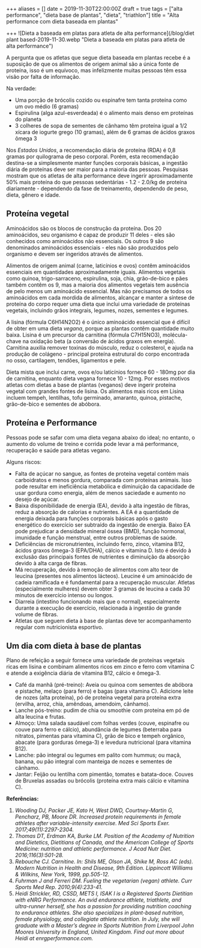 +++
aliases = []
date = 2019-11-30T22:00:00Z
draft = true
tags = ["alta performance", "dieta base de plantas", "dieta", "triathlon"]
title = "Alta performance com dieta baseada em plantas"

+++
![Dieta a baseada em platas para atleta de alta performance](/blog/diet plant based-2019-11-30.webp "Dieta a baseada em platas para atleta de alta performance")

A pergunta que os atletas que segue dieta baseada em plantas recebe é a suposição de que os alimentos de origem animal são a única fonte de proteína, isso é um equívoco, mas infelizmente muitas pessoas têm essa visão por falta de informação.

Na verdade:

* Uma porção de brócolis cozido ou espinafre tem tanta proteína como um ovo médio (6 gramas)
* Espirulina (alga azul-esverdeada) é o alimento mais denso em proteínas do planeta
* 3 colheres de sopa de sementes de cânhamo têm proteína igual a 1/2 xícara de iogurte grego (10 gramas), além de 6 gramas de ácidos graxos ômega 3

Nos _Estados Unidos_, a recomendação diária de proteína (RDA) é 0,8 gramas por quilograma de peso corporal. Porém, esta recomendação destina-se a simplesmente manter funções corporais básicas, a ingestão diária de proteínas deve ser maior para a maioria das pessoas. Pesquisas mostram que os atletas de alta performance deve ingerir aproximadamente 50% mais proteína do que pessoas sedentárias - 1.2 - 2.0/kg de proteína diariamente - dependendo da fase de treinamento, dependendo de peso, dieta, gênero e idade.

## Proteína vegetal

Aminoácidos são os blocos de construção da proteína. Dos 20 aminoácidos, seu organismo é capaz de produzir 11 deles - eles são conhecidos como aminoácidos não essenciais. Os outros 9 são denominados aminoácidos essenciais - eles não são produzidos pelo organismo e devem ser ingeridos através de alimentos.

Alimentos de origem animal (carne, laticínios e ovos) contêm aminoácidos essenciais em quantidades aproximadamente iguais. Alimentos vegetais como quinoa, trigo-sarraceno, espirulina, soja, chia, grão-de-bico e pães também contêm os 9, mas a maioria dos alimentos vegetais tem ausência de pelo menos um aminoácido essencial. Mas não precisamos de todos os aminoácidos em cada mordida de alimentos, alcançar e manter a síntese de proteína do corpo requer uma dieta que inclui uma variedade de proteínas vegetais, incluindo grãos integrais, legumes, nozes, sementes e legumes.

A lisina (fórmula C6H14N2O2) é o único aminoácido essencial que é difícil de obter em uma dieta _vegana_, porque as plantas contêm quantidade muito baixa. Lisina é um precursor da carnitina (fórmula C7H15NO3), molécula-chave na oxidação beta (a conversão de ácidos graxos em energia). Carnitina auxilia remover toxinas do músculo, reduz o colesterol, e ajuda na produção de colágeno - principal proteína estrutural do corpo encontrada no osso, cartilagem, tendões, ligamentos e pele.

Dieta mista que inclui carne, ovos e/ou laticínios fornece 60 - 180mg por dia de carnitina, enquanto dieta vegana fornece 10 - 12mg. Por esses motivos atletas com dietas a base de plantas (veganos) deve ingerir proteína vegetal com grandes fontes de lisina. Os alimentos mais ricos em Lisina incluem tempeh, lentilhas, tofu germinado, amaranto, quinoa, pistache, grão-de-bico e sementes de abóbora.

## Proteína e Performance

Pessoas pode se safar com uma dieta vegana abaixo do ideal; no entanto, o aumento do volume de treino e corrida pode levar a má performance, recuperação e saúde para atletas vegano.

Alguns riscos:

* Falta de açúcar no sangue, as fontes de proteína vegetal contém mais carboidratos e menos gordura, comparada com proteínas animais. Isso pode resultar em ineficiência metabólica e diminuição da capacidade de usar gordura como energia, além de menos saciedade e aumento no desejo de açúcar.
* Baixa disponibilidade de energia (EA), devido à alta ingestão de fibras, reduz a absorção de calorias e nutrientes. A EA é a quantidade de energia deixada para funções corporais básicas após o gasto energético do exercício ser subtraído da ingestão de energia. Baixo EA pode prejudicar a densidade mineral óssea (BMD), função hormonal, imunidade e função menstrual, entre outros problemas de saúde.
* Deficiências de micronutrientes, incluindo ferro, zinco, vitamina B12, ácidos graxos ômega-3 (EPA/DHA), cálcio e vitamina D. Isto é devido à exclusão das principais fontes de nutrientes e diminuição da absorção devido à alta carga de fibras.
* Má recuperação, devido à remoção de alimentos com alto teor de leucina (presentes nos alimentos lácteos). Leucine é um aminoácido de cadeia ramificada e é fundamental para a recuperação muscular. Atletas (especialmente mulheres) devem obter 3 gramas de leucina a cada 30 minutos de exercício intenso ou longos.
* Diarreia (intestino funcionando mais que o normal), especialmente durante a execução de exercício, relacionada à ingestão de grande volume de fibras.
* Atletas que seguem dieta à base de plantas deve ter acompanhamento regular com nutricionista esportivo.

## Um dia com dieta à base de plantas

Plano de refeição a seguir fornece uma variedade de proteínas vegetais ricas em lisina e combinam alimentos ricos em zinco e ferro com vitamina C e atende a exigência diária de vitamina B12, cálcio e ômega-3.

* Café da manhã (pré-treino): Aveia ou quinoa com sementes de abóbora e pistache, melaço (para ferro) e bagas (para vitamina C). Adicione leite de nozes (alta proteína), pó de proteína vegetal para proteína extra (ervilha, arroz, chia, amêndoas, amendoim, cânhamo).
* Lanche pós-treino: pudim de chia ou smoothie com proteína em pó de alta leucina e frutas.
* Almoço: Uma salada saudável com folhas verdes (couve, espinafre ou couve para ferro e cálcio), abundância de legumes (beterraba para nitratos, pimentas para vitamina C), grão de bico e tempeh orgânico, abacate (para gorduras ômega-3) e levedura nutricional (para vitamina B12).
* Lanche: pão integral ou legumes em palito com hummus; ou maçã, banana, ou pão integral com manteiga de nozes e sementes de cânhamo.
* Jantar: Feijão ou lentilha com pimentão, tomates e batata-doce. Couves de Bruxelas assadas ou brócolis (proteína extra mais cálcio e vitamina C).

**Referências:**

1. _Wooding DJ, Packer JE, Kato H, West DWD, Courtney-Martin G, Pencharz, PB, Moore DR. Increased protein requirements in female athletes after variable-intensity exercise. Med Sci Sports Exer. 2017;49(11):2297-2304._
2. _Thomas DT, Erdman KA, Burke LM. Position of the Academy of Nutrition and Dietetics, Dietitians of Canada, and the American College of Sports Medicine: nutrition and athletic performance. J Acad Nutr Diet. 2016;116(3):501-28._
3. _Rebouche CJ. Carnitine. In: Shils ME, Olson JA, Shike M, Ross AC (eds). Modern Nutrition in Health and Disease, 9th Edition. Lippincott Williams & Wilkins, New York, 1999, pp.505-12._
4. _Fuhrman J and Ferreri DM. Fueling the vegetarian (vegan) athlete. Curr Sports Med Rep. 2010;9(4):233-41._
5. _Heidi Strickler, RD, CSSD, METS I, ISAK I is a Registered Sports Dietitian with eNRG Performance. An avid endurance athlete, triathlete, and ultra-runner herself, she has a passion for providing nutrition coaching to endurance athletes. She also specializes in plant-based nutrition, female physiology, and collegiate athlete nutrition. In July, she will graduate with a Master’s degree in Sports Nutrition from Liverpool John Moores University in England, United Kingdom. Find out more about Heidi at enrgperformance.com._
